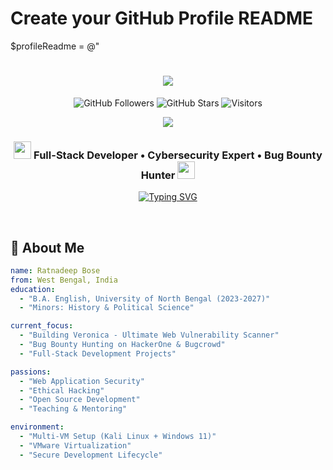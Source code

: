 # Create your GitHub Profile README
$profileReadme = @"
<h1 align="center">
  <img src="https://readme-typing-svg.herokuapp.com/?font=Righteous&size=35&center=true&vCenter=true&width=500&height=70&duration=4000&lines=Hi+There!+👋;+I'm+Ratnadeep+Bose!;" />
</h1>

<div align="center">
  
  ![GitHub Followers](https://img.shields.io/github/followers/RatnadeepBose?style=social)
  ![GitHub Stars](https://img.shields.io/github/stars/RatnadeepBose?affiliations=OWNER%2CCOLLABORATOR&style=social)
  ![Visitors](https://komarev.com/ghpvc/?username=RatnadeepBose&color=blueviolet)

</div>

<div align="center">
  <img src="https://user-images.githubusercontent.com/73097560/115834477-dbab4500-a447-11eb-908a-139a6edaec5c.gif">
</div>

<h3 align="center">
  <img src="https://media.giphy.com/media/hvRJCLFzcasrR4ia7z/giphy.gif" width="28">
  Full-Stack Developer • Cybersecurity Expert • Bug Bounty Hunter
  <img src="https://media.giphy.com/media/hvRJCLFzcasrR4ia7z/giphy.gif" width="28">
</h3>

<p align="center">
  <a href="https://github.com/RatnadeepBose/veronica">
    <img src="https://readme-typing-svg.herokuapp.com?font=Fira+Code&pause=1000&color=22F729&center=true&vCenter=true&width=435&lines=Creator+of+Veronica+Scanner;Full+Stack+Developer;Bug+Bounty+Hunter;Security+Researcher" alt="Typing SVG" />
  </a>
</p>

<br/>

## 🚀 About Me

```yaml
name: Ratnadeep Bose
from: West Bengal, India
education: 
  - "B.A. English, University of North Bengal (2023-2027)"
  - "Minors: History & Political Science"

current_focus:
  - "Building Veronica - Ultimate Web Vulnerability Scanner"
  - "Bug Bounty Hunting on HackerOne & Bugcrowd"
  - "Full-Stack Development Projects"

passions:
  - "Web Application Security"
  - "Ethical Hacking"
  - "Open Source Development"
  - "Teaching & Mentoring"

environment:
  - "Multi-VM Setup (Kali Linux + Windows 11)"
  - "VMware Virtualization"
  - "Secure Development Lifecycle"
